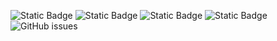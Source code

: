 ![Static Badge](https://img.shields.io/badge/blacklists-60-000000) ![Static Badge](https://img.shields.io/badge/blacklisted-2921434-cc0000) ![Static Badge](https://img.shields.io/badge/whitelisted-2242-00CC00) ![Static Badge](https://img.shields.io/badge/streaming_blacklist-28106-000000) ![GitHub issues](https://img.shields.io/github/issues/fabriziosalmi/blacklists)
